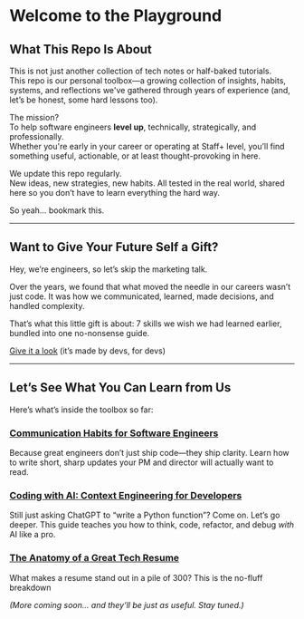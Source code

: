 # Welcome to the Playground

## What This Repo Is About

This is not just another collection of tech notes or half-baked tutorials.  
This repo is our personal toolbox—a growing collection of insights, habits, systems, and reflections we've gathered through years of experience (and, let’s be honest, some hard lessons too).

The mission?  
To help software engineers **level up**, technically, strategically, and professionally.  
Whether you're early in your career or operating at Staff+ level, you’ll find something useful, actionable, or at least thought-provoking in here.

We update this repo regularly.  
New ideas, new strategies, new habits. All tested in the real world, shared here so you don’t have to learn everything the hard way.

So yeah… bookmark this.  

---

## Want to Give Your Future Self a Gift?

Hey, we’re engineers, so let’s skip the marketing talk.

Over the years, we found that what moved the needle in our careers wasn’t just code. It was how we communicated, learned, made decisions, and handled complexity.

That’s what this little gift is about: 7 skills we wish we had learned earlier, bundled into one no-nonsense guide.

[Give it a look](https://www.bytestoskills.co/) (it’s made by devs, for devs)

---

## Let’s See What You Can Learn from Us

Here’s what’s inside the toolbox so far:

### [Communication Habits for Software Engineers](./communication-habits.md)  
Because great engineers don’t just ship code—they ship clarity. Learn how to write short, sharp updates your PM and director will actually want to read.

### [Coding with AI: Context Engineering for Developers](./coding-with-ai.md)  
Still just asking ChatGPT to “write a Python function”? Come on. Let’s go deeper. This guide teaches you how to think, code, refactor, and debug *with* AI like a pro.

### [The Anatomy of a Great Tech Resume](./tech-resume.md)  
What makes a resume stand out in a pile of 300? This is the no-fluff breakdown

*(More coming soon… and they’ll be just as useful. Stay tuned.)*
